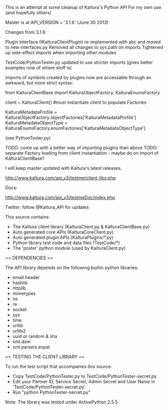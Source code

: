 This is an attempt at some cleanup of Kaltura's Python API
For my own use (and hopefully others)

Master is at API_VERSION = '3.1.6'  (June 30 2013)

Changes from 3.1.6:

Plugin Interface (IKalturaClientPlugin) re-implemented with abc and moved to new interfaces.py
Removed all changes to sys.path on imports
Tightened up side-effect imports when importing other modules

TestCode/PythonTester.py updated to use stricter imports (gives better examples now of where stuff is)

Imports of symbols created by plugins now are accessable through an awkward, but more strict syntax:

  from KalturaClientBase import KalturaObjectFactory, KalturaEnumsFactory
  
  client = KalturaClient() #must instantiate client to populate Factories
  
  KalturaMetadataProfile = KalturaObjectFactory.objectFactories['KalturaMetadataProfile']
  KalturaMetadataObjectType = KalturaEnumsFactory.enumFactories['KalturaMetadataObjectType']
  
  (see PythonTester.py)
  
TODO: come up with a better way of importing plugins than above
TODO: separate Factory loading from client instantiation - maybe do on import of KalturaClientBase?

I will keep master updated with Kaltura's latest releases.

http://www.kaltura.com/api_v3/testme/client-libs.php

Docs:

http://www.kaltura.com/api_v3/testmeDoc/index.php

Twitter:
follow @Kaltura_API for updates

This source contains:
 - The Kaltura client library (KalturaClient.py & KalturaClientBase.py)
 - Auto generated core APIs (KalturaCoreClient.py)
 - Auto generated plugin APIs (KalturaPlugins/*.py)
 - Python library test code and data files (TestCode/*)
 - The 'poster' python module (used by KalturaClient.py)

== DEPENDENCIES ==

The API library depends on the following builtin python libraries:
 - email.header
 - hashlib
 - httplib
 - mimetypes
 - os
 - re
 - socket
 - sys
 - time
 - urllib
 - urllib2
 - uuid or random & sha
 - xml.dom
 - xml.parsers.expat
 
== TESTING THE CLIENT LIBRARY ==
  
To run the test script that accompanies this source:
 - Copy TestCode/PythonTester.py to TestCode/PythonTester-secret.py
 - Edit your Partner ID, Service Secret, Admin Secret and User Name in 'TestCode/PythonTester-secret.py'
 - Run "python PythonTester-secret.py"

Note: The library was tested under ActivePython 2.5.5
